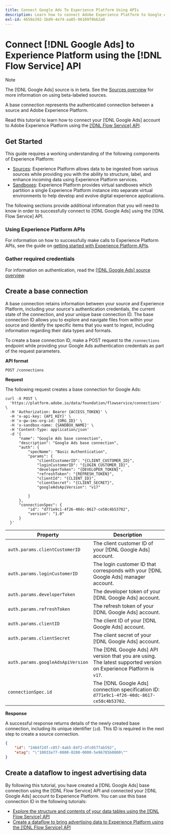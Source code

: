```yaml
---
title: Connect Google Ads To Experience Platform Using APIs
description: Learn how to connect Adobe Experience Platform to Google Ads using the Flow Service API.
exl-id: 4658e392-1bd9-4e74-aa05-96109f9b62a0
---
```

# Connect [!DNL Google Ads] to Experience Platform using the [!DNL Flow Service] API

>[!NOTE]
>
>The [!DNL Google Ads] source is in beta. See the [Sources overview](../../../../home.md#terms-and-conditions) for more information on using beta-labeled sources.

A base connection represents the authenticated connection between a source and Adobe Experience Platform.

Read this tutorial to learn how to connect your [!DNL Google Ads] account to Adobe Experience Platform using the [[!DNL Flow Service] API](https://developer.adobe.com/experience-platform-apis/references/flow-service/).

## Get Started

This guide requires a working understanding of the following components of Experience Platform:

* [Sources](../../../../home.md): Experience Platform allows data to be ingested from various sources while providing you with the ability to structure, label, and enhance incoming data using Experience Platform services.
* [Sandboxes](../../../../../sandboxes/home.md): Experience Platform provides virtual sandboxes which partition a single Experience Platform instance into separate virtual environments to help develop and evolve digital experience applications.

The following sections provide additional information that you will need to know in order to successfully connect to [!DNL Google Ads] using the [!DNL Flow Service] API.

### Using Experience Platform APIs

For information on how to successfully make calls to Experience Platform APIs, see the guide on [getting started with Experience Platform APIs](../../../../../landing/api-guide.md).

### Gather required credentials

For information on authentication, read the [[!DNL Google Ads] source overview](../../../../connectors/advertising/ads.md).

## Create a base connection

A base connection retains information between your source and Experience Platform, including your source's authentication credentials, the current state of the connection, and your unique base connection ID. The base connection ID allows you to explore and navigate files from within your source and identify the specific items that you want to ingest, including information regarding their data types and formats.

To create a base connection ID, make a POST request to the `/connections` endpoint while providing your Google Ads authentication credentials as part of the request parameters.

**API format**

```https
POST /connections
```

**Request**

The following request creates a base connection for Google Ads:

```shell
curl -X POST \
  'https://platform.adobe.io/data/foundation/flowservice/connections' \
  -H 'Authorization: Bearer {ACCESS_TOKEN}' \
  -H 'x-api-key: {API_KEY}' \
  -H 'x-gw-ims-org-id: {ORG_ID}' \
  -H 'x-sandbox-name: {SANDBOX_NAME}' \
  -H 'Content-Type: application/json'
  -d '{
      "name": "Google Ads base connection",
      "description": "Google Ads base connection",
      "auth": {
          "specName": "Basic Authentication",
          "params": {
              "clientCustomerID": "{CLIENT_CUSTOMER_ID}",
              "loginCustomerID": "{LOGIN_CUSTOMER_ID}",
              "developerToken": "{DEVELOPER_TOKEN}",
              "refreshToken": "{REFRESH_TOKEN}",
              "clientId": "{CLIENT_ID}",
              "clientSecret": "{CLIENT_SECRET}",
              "googleAdsApiVersion": "v17"

          }
      },
      "connectionSpec": {
          "id": "d771e9c1-4f26-40dc-8617-ce58c4b53702",
          "version": "1.0"
      }
  }'
```

| Property | Description |
| --------- | ----------- |
| `auth.params.clientCustomerID` | The client customer ID of your [!DNL Google Ads] account. |
| `auth.params.loginCustomerID` | The login customer ID that corresponds with your [!DNL Google Ads] manager account. |
| `auth.params.developerToken` | The developer token of your [!DNL Google Ads] account. |
| `auth.params.refreshToken` | The refresh token of your [!DNL Google Ads] account. |
| `auth.params.clientID` | The client ID of your [!DNL Google Ads] account. |
| `auth.params.clientSecret` | The client secret of your [!DNL Google Ads] account. |
| `auth.params.googleAdsApiVersion` | The [!DNL Google Ads] API version that you are using. The latest supported version on Experience Platform is `v17`. |
| `connectionSpec.id` | The [!DNL Google Ads] connection specification ID: `d771e9c1-4f26-40dc-8617-ce58c4b53702`. |

**Response**

A successful response returns details of the newly created base connection, including its unique identifier (`id`). This ID is required in the next step to create a source connection.

```json
{
    "id": "2484f2df-c057-4ab5-84f2-dfc0577ab592",
    "etag": "\"10033e77-0000-0200-0000-5e96785b0000\""
}
```

## Create a dataflow to ingest advertising data

By following this tutorial, you have created a [!DNL Google Ads] base connection using the [!DNL Flow Service] API and connected your [!DNL Google Ads] account to Experience Platform. You can use this base connection ID in the following tutorials:

* [Explore the structure and contents of your data tables using the [!DNL Flow Service] API](../../explore/tabular.md)
* [Create a dataflow to bring advertising data to Experience Platform using the [!DNL Flow Service] API](../../collect/advertising.md)
